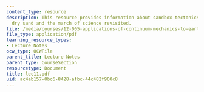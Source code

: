 ```yaml
---
content_type: resource
description: This resource provides information about sandbox tectonics - simple theory,
  dry sand and the march of science revisited.
file: /media/courses/12-005-applications-of-continuum-mechanics-to-earth-atmospheric-and-planetary-sciences-spring-2006/ac4ab1570bc68428afbc44c482f900c8_lec11.pdf
file_type: application/pdf
learning_resource_types:
- Lecture Notes
ocw_type: OCWFile
parent_title: Lecture Notes
parent_type: CourseSection
resourcetype: Document
title: lec11.pdf
uid: ac4ab157-0bc6-8428-afbc-44c482f900c8
---
```

